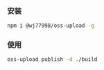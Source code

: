 ### 安装

```bash
npm i @wj77998/oss-upload -g

```

### 使用
```bash
oss-upload publish -d ./build
```

